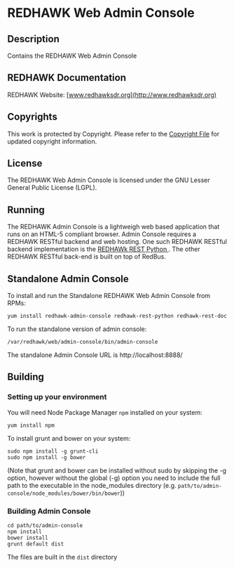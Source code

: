 # REDHAWK Web Admin Console

## Description

Contains the REDHAWK Web Admin Console

## REDHAWK Documentation

REDHAWK Website: [www.redhawksdr.org](http://www.redhawksdr.org)

## Copyrights

This work is protected by Copyright. Please refer to the [Copyright File](src/COPYRIGHT) for updated copyright information.

## License
The REDHAWK Web Admin Console is licensed under the GNU Lesser General Public License (LGPL).

## Running
The REDHAWK Admin Console is a lightweigh web based application that runs on an HTML-5 compliant browser.  Admin Console requires a REDHAWK RESTful backend and web hosting. One such REDHAWK RESTful backend implementation is the [REDHAWk REST Python ](https://git.vsi-corp.com/redhawk-web-ui/rest-python).  The other REDHAWK RESTful back-end is built on top of RedBus.

## Standalone Admin Console
To install and run the Standalone REDHAWK Web Admin Console from RPMs:

    yum install redhawk-admin-console redhawk-rest-python redhawk-rest-doc
    
To run the standalone version of admin console:

    /var/redhawk/web/admin-console/bin/admin-console 
  
The standalone Admin Console URL is http://localhost:8888/ 

## Building

### Setting up your environment
You will need Node Package Manager `npm` installed on your system:

    yum install npm
    
To install grunt and bower on your system:

    sudo npm install -g grunt-cli
    sudo npm install -g bower

(Note that grunt and bower can be installed without sudo by skipping the -g option, however without the global (-g) option you need to include the full path to the executable in the node_modules directory (e.g. `path/to/admin-console/node_modules/bower/bin/bower`))

### Building Admin Console
    cd path/to/admin-console
    npm install
    bower install
    grunt default dist

The files are built in the `dist` directory
